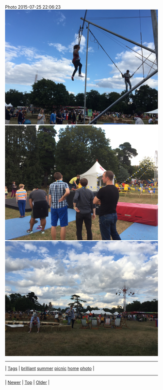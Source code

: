 <!--
title: Photo 2015-07-25 22
date: 2020-06-28T15:00:41.485Z
tags: brilliant, summer, picnic, home, photo
-->











Photo 2015-07-25 22:06:23
![](125031389782-0.jpg)
![](125031389782-1.jpg)
![](125031389782-2.jpg)

<!--BOTTOM-POST-NAVIGATION-->
---

| [Tags](tags.md) | [brilliant](tag-brilliant.md) [summer](tag-summer.md) [picnic](tag-picnic.md) [home](tag-home.md) [photo](tag-photo.md) |

---

| [Newer](124945088672.md) | [Top](index.md) | [Older](125583764874.md) |